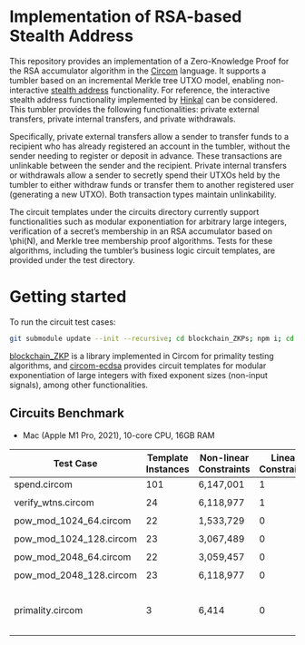 # Implementation of RSA-based Stealth Address

This repository provides an implementation of a Zero-Knowledge Proof for the RSA accumulator algorithm in the [Circom](https://docs.circom.io) language. It supports a tumbler based on an incremental Merkle tree UTXO model, enabling non-interactive [stealth address](https://hinkal-team.gitbook.io/hinkal/hinkal/setup/keys-and-shielded-addresses) functionality. For reference, the interactive stealth address functionality implemented by [Hinkal](https://hinkal-team.gitbook.io/hinkal) can be considered. This tumbler provides the following functionalities: private external transfers, private internal transfers, and private withdrawals.

Specifically, private external transfers allow a sender to transfer funds to a recipient who has already registered an account in the tumbler, without the sender needing to register or deposit in advance. These transactions are unlinkable between the sender and the recipient. Private internal transfers or withdrawals allow a sender to secretly spend their UTXOs held by the tumbler to either withdraw funds or transfer them to another registered user (generating a new UTXO). Both transaction types maintain unlinkability.

The circuit templates under the circuits directory currently support functionalities such as modular exponentiation for arbitrary large integers, verification of a secret’s membership in an RSA accumulator based on \phi(N), and Merkle tree membership proof algorithms. Tests for these algorithms, including the tumbler’s business logic circuit templates, are provided under the test directory.

# Getting started

To run the circuit test cases:

```sh
git submodule update --init --recursive; cd blockchain_ZKPs; npm i; cd ..; npm i; npm test
```

[blockchain_ZKP]((https://github.com/badblood8/blockchain_ZKPs)) is a library implemented in Circom for primality testing algorithms, and [circom-ecdsa](https://github.com/0xPARC/circom-ecdsa) provides circuit templates for modular exponentiation of large integers with fixed exponent sizes (non-input signals), among other functionalities.

## Circuits Benchmark

* Mac (Apple M1 Pro, 2021), 10-core CPU, 16GB RAM
<!-- * Proof system: Groth16 -->

| Test Case               | Template Instances | Non-linear Constraints | Linear Constraints | Public Inputs | Private Inputs           | Public Outputs | Wires     | Labels    |
| ----------------------- | ------------------ | ---------------------- | ------------------ | ------------- | ------------------------ | -------------- | --------- | --------- |
| spend.circom            | 101                | 6,147,001              | 1                  | 0             | 143                      | 1              | 6,105,363 | 6,760,823 |
|                         |
| verify_wtns.circom      | 24                 | 6,118,977              | 1                  | 0             | 97                       | 1              | 6,077,315 | 6,722,533 |
|                         |
| pow_mod_1024_64.circom  | 22                 | 1,533,729              | 0                  | 0             | 33                       | 16             | 1,523,138 | 1,685,955 |
|                         |
| pow_mod_1024_128.circom | 23                 | 3,067,489              | 0                  | 0             | 33                       | 16             | 3,046,274 | 3,371,843 |
|                         |
| pow_mod_2048_64.circom  | 22                 | 3,059,457              | 0                  | 0             | 65                       | 32             | 3,038,658 | 3,361,283 |
|                         |
| pow_mod_2048_128.circom | 23                 | 6,118,977              | 0                  | 0             | 65                       | 32             | 6,077,314 | 6,722,435 |
|                         |
| primality.circom        | 3                  | 6,414                  | 0                  | 6             | 2 (1 belongs to witness) | 1              | 6,382     | 26,095    |

